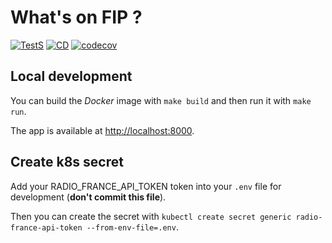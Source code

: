 # What's on FIP ?

[![TestS](https://github.com/dixneuf19/whats-on-fip/actions/workflows/test.yaml/badge.svg)](https://github.com/dixneuf19/whats-on-fip/actions/workflows/test.yaml) [![CD](https://github.com/dixneuf19/whats-on-fip/actions/workflows/build-and-release.yaml/badge.svg)](https://github.com/dixneuf19/whats-on-fip/actions/workflows/build-and-release.yaml) [![codecov](https://codecov.io/gh/dixneuf19/whats-on-fip/branch/master/graph/badge.svg?token=40722DSHFS)](https://codecov.io/gh/dixneuf19/whats-on-fip)
## Local development

You can build the *Docker* image with `make build` and then run it with `make run`.

The app is available at <http://localhost:8000>.

## Create k8s secret

Add your RADIO_FRANCE_API_TOKEN token into your `.env` file for development (**don't commit this file**).

Then you can create the secret with `kubectl create secret generic radio-france-api-token --from-env-file=.env`.
